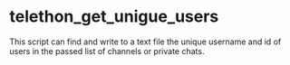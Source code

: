 # telethon_get_unigue_users
This script can find and write to a text file the unique username and id of users in the passed list of channels or private chats.
